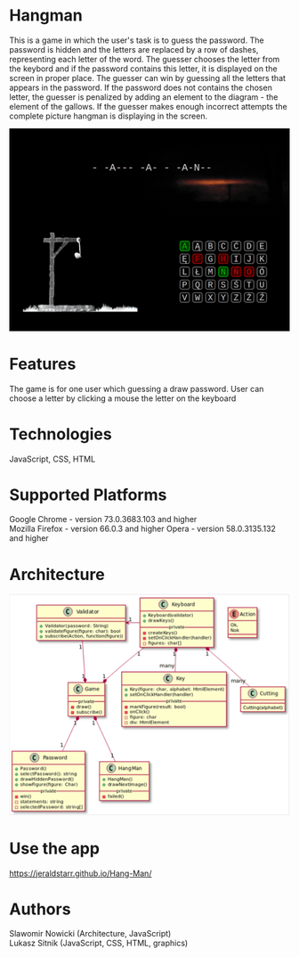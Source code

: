# Hangman
This is a game in which the user's task is to guess the password. The password is hidden and the letters are replaced by a row of dashes, representing each letter of the word. The guesser chooses the letter from the keybord and if the password contains this letter, it is displayed on the screen in proper place. The guesser can win by guessing all the letters that appears in the password. If the password does not contains the chosen letter, the guesser is penalized by adding an element to the diagram - the element of the gallows. If the guesser makes enough incorrect attempts the complete picture hangman is displaying in the screen.

![Application's logo](doc/docImg/hangman.png)

# Features
The game is for one user which guessing a draw password. User can choose a letter by clicking a mouse the letter on the keyboard

# Technologies
JavaScript, CSS, HTML

# Supported Platforms
Google Chrome - version 73.0.3683.103 and higher  
Mozilla Firefox - version 66.0.3 and higher
Opera - version 58.0.3135.132 and higher

# Architecture
![Application's logo](doc/docImg/class_diagram.png)

# Use the app
https://jeraldstarr.github.io/Hang-Man/

# Authors  
Slawomir Nowicki (Architecture, JavaScript)  
Lukasz Sitnik (JavaScript, CSS, HTML, graphics)
